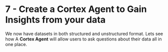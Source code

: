 # 7 - Create a Cortex Agent to Gain Insights from your data

We now have datasets in both structured and unstructured format.  Lets see how A **Cortex Agent** will allow users to ask questions about their data all in one place.